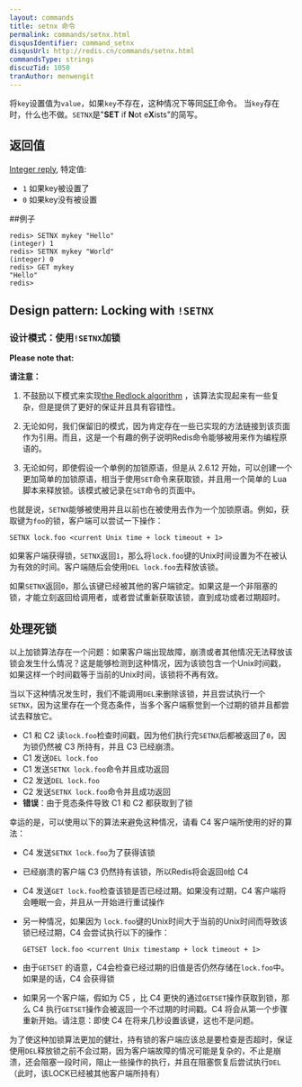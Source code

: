 ```yaml
---
layout: commands
title: setnx 命令
permalink: commands/setnx.html
disqusIdentifier: command_setnx
disqusUrl: http://redis.cn/commands/setnx.html
commandsType: strings
discuzTid: 1050
tranAuthor: menwengit
---
```


将`key`设置值为`value`，如果`key`不存在，这种情况下等同[SET](/commands/set.html)命令。
当`key`存在时，什么也不做。`SETNX`是"**SET** if **N**ot e**X**ists"的简写。

## 返回值

[Integer reply](/topics/protocol.html#integer-reply), 特定值:

* `1` 如果key被设置了
* `0` 如果key没有被设置

##例子

	redis> SETNX mykey "Hello"
	(integer) 1
	redis> SETNX mykey "World"
	(integer) 0
	redis> GET mykey
	"Hello"
	redis> 

## Design pattern: Locking with `!SETNX`

### 设计模式：使用`!SETNX`加锁

**Please note that:**

**请注意：**

1. 不鼓励以下模式来实现[the Redlock algorithm](http://redis.cn/topics/distlock.html) ，该算法实现起来有一些复杂，但是提供了更好的保证并且具有容错性。

2. 无论如何，我们保留旧的模式，因为肯定存在一些已实现的方法链接到该页面作为引用。而且，这是一个有趣的例子说明Redis命令能够被用来作为编程原语的。

3. 无论如何，即使假设一个单例的加锁原语，但是从 2.6.12 开始，可以创建一个更加简单的加锁原语，相当于使用`SET`命令来获取锁，并且用一个简单的 Lua 脚本来释放锁。该模式被记录在`SET`命令的页面中。

也就是说，`SETNX`能够被使用并且以前也在被使用去作为一个加锁原语。例如，获取键为`foo`的锁，客户端可以尝试一下操作：


	SETNX lock.foo <current Unix time + lock timeout + 1>


如果客户端获得锁，`SETNX`返回`1`，那么将`lock.foo`键的Unix时间设置为不在被认为有效的时间。客户端随后会使用`DEL lock.foo`去释放该锁。

如果`SETNX`返回`0`，那么该键已经被其他的客户端锁定。如果这是一个非阻塞的锁，才能立刻返回给调用者，或者尝试重新获取该锁，直到成功或者过期超时。

## 处理死锁

以上加锁算法存在一个问题：如果客户端出现故障，崩溃或者其他情况无法释放该锁会发生什么情况？这是能够检测到这种情况，因为该锁包含一个Unix时间戳，如果这样一个时间戳等于当前的Unix时间，该锁将不再有效。

当以下这种情况发生时，我们不能调用`DEL`来删除该锁，并且尝试执行一个`SETNX`，因为这里存在一个竞态条件，当多个客户端察觉到一个过期的锁并且都尝试去释放它。

* C1 和 C2 读`lock.foo`检查时间戳，因为他们执行完`SETNX`后都被返回了`0`，因为锁仍然被 C3 所持有，并且 C3 已经崩溃。
* C1 发送`DEL lock.foo`
* C1 发送`SETNX lock.foo`命令并且成功返回
* C2 发送`DEL lock.foo`
* C2 发送`SETNX lock.foo`命令并且成功返回
* **错误**：由于竞态条件导致 C1 和 C2 都获取到了锁

幸运的是，可以使用以下的算法来避免这种情况，请看 C4 客户端所使用的好的算法：

*   C4 发送`SETNX lock.foo`为了获得该锁
*   已经崩溃的客户端 C3 仍然持有该锁，所以Redis将会返回`0`给 C4
*   C4 发送`GET lock.foo`检查该锁是否已经过期。如果没有过期，C4 客户端将会睡眠一会，并且从一开始进行重试操作
*   另一种情况，如果因为 `lock.foo`键的Unix时间大于当前的Unix时间而导致该锁已经过期，C4 会尝试执行以下的操作：


    	GETSET lock.foo <current Unix timestamp + lock timeout + 1>


*   由于`GETSET` 的语意，C4会检查已经过期的旧值是否仍然存储在`lock.foo`中。如果是的话，C4 会获得锁
*   如果另一个客户端，假如为 C5 ，比 C4 更快的通过`GETSET`操作获取到锁，那么 C4 执行`GETSET`操作会被返回一个不过期的时间戳。C4 将会从第一个步骤重新开始。请注意：即使 C4 在将来几秒设置该键，这也不是问题。


为了使这种加锁算法更加的健壮，持有锁的客户端应该总是要检查是否超时，保证使用`DEL`释放锁之前不会过期，因为客户端故障的情况可能是复杂的，不止是崩溃，还会阻塞一段时间，阻止一些操作的执行，并且在阻塞恢复后尝试执行`DEL`（此时，该LOCK已经被其他客户端所持有）